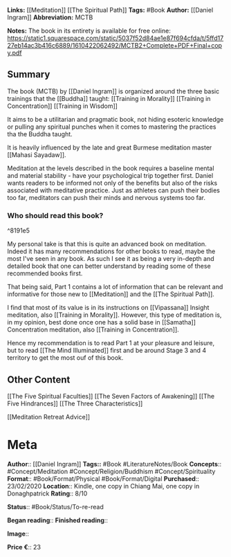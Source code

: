 **Links:** [[Meditation]] [[The Spiritual Path]] 
**Tags:** #Book 
**Author:** [[Daniel Ingram]]
**Abbreviation:** MCTB

**Notes:**
The book in its entirety is available for free online:
https://static1.squarespace.com/static/5037f52d84ae1e87f694cfda/t/5ffd1727eb14ac3b416c6889/1610422062492/MCTB2+Complete+PDF+Final+copy.pdf

## Summary
The book (MCTB) by [[Daniel Ingram]] is organized around the three basic trainings that the [[Buddha]] taught:
[[Training in Morality]]
[[Training in Concentration]]
[[Training in Wisdom]]

It aims to be a utilitarian and pragmatic book, not hiding esoteric knowledge or pulling any spiritual punches when it comes to mastering the practices tha the Buddha taught.



It is heavily influenced by the late and great Burmese meditation master [[Mahasi Sayadaw]].

Meditation at the levels described in the book requires a baseline mental and material stability - have your psychological trip together first. Daniel wants readers to be informed not only of the benefits but also of the risks associated with meditative practice. Just as athletes can push their bodies too far, meditators can push their minds and nervous systems too far. 

### Who should read this book?

^8191e5

My personal take is that this is quite an advanced book on meditation. Indeed it has many recommendations for other books to read, maybe the most I've seen in any book. As such I see it as being a very in-depth and detailed book that one can better understand by reading some of these recommended books first. 

That being said,  Part 1 contains a lot of information that can be relevant and informative for those new to [[Meditation]] and the [[The Spiritual Path]]. 

I find that most of its value is in its instructions on [[Vipassana]] Insight meditation, also [[Training in Morality]]. 
However, this type of meditation is, in my opinion, best done once one has a solid base in [[Samatha]] Concentration meditation, also [[Training in Concentration]].

Hence my recommendation is to read Part 1 at your pleasure and leisure, but to read [[The Mind Illuminated]] first and be around Stage 3 and 4 territory to get the most ouf of this book.


## Other Content
[[The Five Spiritual Faculties]]
[[The Seven Factors of Awakening]]
[[The Five Hindrances]]
[[The Three Characteristics]]

[[Meditation Retreat Advice]]



# Meta
**Author**:: [[Daniel Ingram]]
**Tags::** #Book #LiteratureNotes/Book 
**Concepts**:: #Concept/Meditation #Concept/Religion/Buddhism #Concept/Spirituality 
**Format**:: #Book/Format/Physical #Book/Format/Digital 
**Purchased**:: 23/02/2020
**Location**:: Kindle, one copy in Chiang Mai, one copy in Donaghpatrick
**Rating**:: 8/10

**Status**:: #Book/Status/To-re-read 

**Began reading**:: 
**Finished reading**:: 

**Image**:: 

**Price €**:: 23